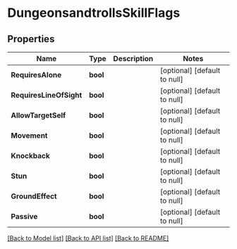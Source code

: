 # DungeonsandtrollsSkillFlags

## Properties
Name | Type | Description | Notes
------------ | ------------- | ------------- | -------------
**RequiresAlone** | **bool** |  | [optional] [default to null]
**RequiresLineOfSight** | **bool** |  | [optional] [default to null]
**AllowTargetSelf** | **bool** |  | [optional] [default to null]
**Movement** | **bool** |  | [optional] [default to null]
**Knockback** | **bool** |  | [optional] [default to null]
**Stun** | **bool** |  | [optional] [default to null]
**GroundEffect** | **bool** |  | [optional] [default to null]
**Passive** | **bool** |  | [optional] [default to null]

[[Back to Model list]](../README.md#documentation-for-models) [[Back to API list]](../README.md#documentation-for-api-endpoints) [[Back to README]](../README.md)

